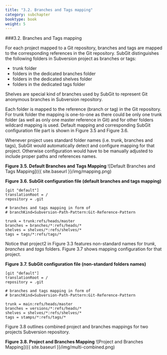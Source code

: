 ```yaml
---
title: "3.2. Branches and Tags mapping"
category: subchapter
booktype: book
weight: 5
---
```

###3.2. Branches and Tags mapping

For each project mapped to a Git repository, branches and tags are mapped to the corresponding references in the Git repository. SubGit distinguishes the following folders in Subversion project as branches or tags:

+ trunk folder
+ folders in the dedicated branches folder
+ folders in the dedicated shelves folder
+ folders in the dedicated tags folder

Shelves are special kind of branches used by SubGit to represent Git anonymous branches in Subversion repository.

Each folder is mapped to the reference (branch or tag) in the Git repository. For trunk folder the mapping is one-to-one as there could be only one trunk folder (as well as only one master reference in Git) and for other folders wildcard mapping is used. Default mapping and corresponding SubGit configuration file part is shown in Figure 3.5 and Figure 3.6.

Whenever project uses standard folder names (i.e. trunk, branches and tags), SubGit would automatically detect and configure mapping for that project. Otherwise configuration would have to be manually adjusted to include proper paths and references names.

**Figure 3.5. Default Branches and Tags Mapping**
![Default Branches and Tags Mapping]({{ site.baseurl }}/img/mapping.png)

**Figure 3.6. SubGit configuration file (default branches and tags mapping)**

    [git "default"]
    translationRoot = /
    repository = .git

    # branches and tags mapping in form of
    # branchKind=Subversion-Path-Pattern:Git-Reference-Pattern

    trunk = trunk:refs/heads/master
    branches = branches/*:refs/heads/*
    shelves = shelves/*:refs/shelves/*
    tags = tags/*:refs/tags/*

Notice that project2 in Figure 3.3 features non-standard names for *trunk*, *branches* and *tags* folders. Figure 3.7 shows mapping configuration for that project.

**Figure 3.7. SubGit configuration file (non-standard folders names)**

    [git "default"]
    translationRoot = /
    repository = .git

    # branches and tags mapping in form of
    # branchKind=Subversion-Path-Pattern:Git-Reference-Pattern

    trunk = main:refs/heads/master
    branches = versions/*:refs/heads/*
    shelves = shelves/*:refs/shelves/*
    tags = stamps/*:refs/tags/*

Figure 3.8 outlines combined project and branches mappings for two projects Subversion repository.

**Figure 3.8. Project and Branches Mapping**
![Project and Branches Mapping]({{ site.baseurl }}/img/multi-combined.png)